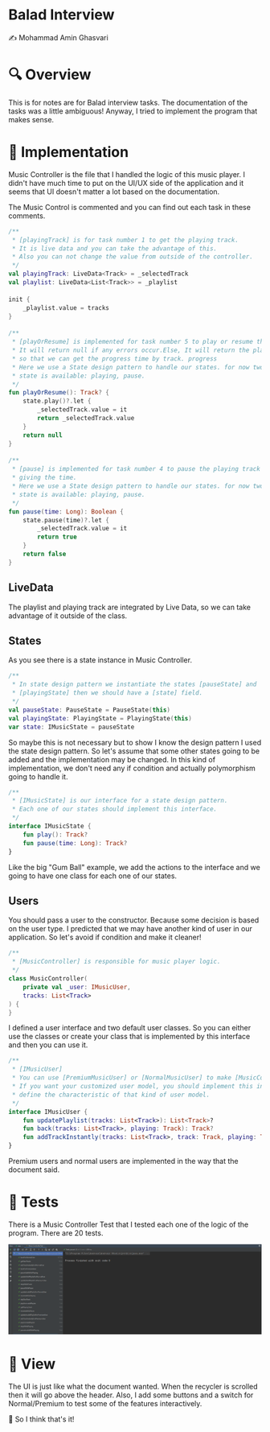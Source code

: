 # Balad Interview

✍️ Mohammad Amin Ghasvari

# 🔍 Overview

This is for notes are for Balad interview tasks. The documentation of the tasks was a little ambiguous! Anyway, I tried to implement the program that makes sense. 

# 🔧 Implementation

Music Controller is the file that I handled the logic of this music player. I didn't have much time to put on the UI/UX side of the application and it seems that UI doesn't matter a lot based on the documentation. 

The Music Control is commented and you can find out each task in these comments. 

```kotlin
/**
 * [playingTrack] is for task number 1 to get the playing track.
 * It is live data and you can take the advantage of this.
 * Also you can not change the value from outside of the controller.
 */
val playingTrack: LiveData<Track> = _selectedTrack
val playlist: LiveData<List<Track>> = _playlist

init {
    _playlist.value = tracks
}

/**
 * [playOrResume] is implemented for task number 5 to play or resume the track.
 * It will return null if any errors occur.Else, It will return the playing track,
 * so that we can get the progress time by track. progress
 * Here we use a State design pattern to handle our states. for now two kinds of
 * state is available: playing, pause.
 */
fun playOrResume(): Track? {
    state.play()?.let {
        _selectedTrack.value = it
        return _selectedTrack.value
    }
    return null
}

/**
 * [pause] is implemented for task number 4 to pause the playing track by
 * giving the time.
 * Here we use a State design pattern to handle our states. for now two kinds of
 * state is available: playing, pause.
 */
fun pause(time: Long): Boolean {
    state.pause(time)?.let {
        _selectedTrack.value = it
        return true
    }
    return false
}
```

## LiveData

The playlist and playing track are integrated by Live Data, so we can take advantage of it outside of the class.

## States

As you see there is a state instance in Music Controller.

```kotlin
/**
 * In state design pattern we instantiate the states [pauseState] and
 * [playingState] then we should have a [state] field.
 */
val pauseState: PauseState = PauseState(this)
val playingState: PlayingState = PlayingState(this)
var state: IMusicState = pauseState
```

So maybe this is not necessary but to show I know the design pattern I used the state design pattern. So let's assume that some other states going to be added and the implementation may be changed. In this kind of implementation, we don't need any if condition and actually polymorphism going to handle it.

```kotlin
/**
 * [IMusicState] is our interface for a state design pattern.
 * Each one of our states should implement this interface.
 */
interface IMusicState {
    fun play(): Track?
    fun pause(time: Long): Track?
}
```

Like the big "Gum Ball" example, we add the actions to the interface and we going to have one class for each one of our states.

## Users

You should pass a user to the constructor. Because some decision is based on the user type. I predicted that we may have another kind of user in our application. So let's avoid if condition and make it cleaner!

```kotlin
/**
 * [MusicController] is responsible for music player logic.
 */
class MusicController(
    private val _user: IMusicUser,
    tracks: List<Track>
) {
}
```

I defined a user interface and two default user classes. So you can either use the classes or create your class that is implemented by this interface and then you can use it.

```kotlin
/**
 * [IMusicUser]
 * You can use [PremiumMusicUser] or [NormalMusicUser] to make [MusicController].
 * If you want your customized user model, you should implement this interface and
 * define the characteristic of that kind of user model.
 */
interface IMusicUser {
    fun updatePlaylist(tracks: List<Track>): List<Track>?
    fun back(tracks: List<Track>, playing: Track): Track?
    fun addTrackInstantly(tracks: List<Track>, track: Track, playing: Track): List<Track>?
}
```

Premium users and normal users are implemented in the way that the document said.

# 🧪 Tests

There is a Music Controller Test that I tested each one of the logic of the program. There are 20 tests.

![doc/Untitled.png](doc/Untitled.png)

# 🎨 View

The UI is just like what the document wanted. When the recycler is scrolled then it will go above the header. Also, I add some buttons and a switch for Normal/Premium to test some of the features interactively.

🤔 So I think that's it!
